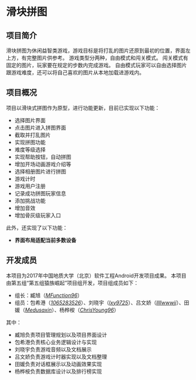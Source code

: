 # 滑块拼图
## 项目简介
滑块拼图为休闲益智类游戏，游戏目标是将打乱的图片还原到最初的位置，界面左上方，有完整图片供参考。
游戏类型分两种，自由模式和闯关模式。
闯关模式有固定的图片，玩家要在规定的步数内完成游戏。
自由模式玩家可以自由选择图片跟游戏难度，还可以将自己喜欢的图片从本地加载进游戏内。
## 项目概况
项目以滑块式拼图作为原型，进行功能更新，目前已实现以下功能：
- 选择图片界面
- 点击图片进入拼图界面
- 截取并打乱图片
- 实现拼图功能
- 难度等级选择
- 实现帮助按钮，自动拼图
- 增加开场动画游戏介绍等
- 选择相册图片进行拼图
- 游戏计时
- 游戏用户注册
- 记录成功拼图玩家信息
- 添加挑战功能
- 增加音效
- 增加骨灰级玩家入口
 
 此外，还实现了以下功能：
- **界面布局适配当前多数设备**
## 开发成员
本项目为2017年中国地质大学（北京）软件工程Android开发项目成果。
本项目由第五组“第五组猿族崛起”项目组开发，项目组成员如下：
- 组长：臧旭（[*MFunction96*](https://github.com/MFunction96)）
- 组员：包希港（[*1065283526*](https://github.com/1065283526)）、刘晓宇（[*lxy9725*](https://github.com/lxy9725)）、吕文娇（[*llllwwwjj*](https://github.com/llllwwwjj)）、田媛（[*Medusaxin*](https://github.com/Medusaxin)）、杨桦桉（[*ChrisYoung96*](https://github.com/ChrisYoung96)）

其中：
- 臧旭负责项目管理规划以及项目界面设计
- 包希港负责核心业务逻辑设计与实现
- 刘晓宇负责游戏音频以及文档展示
- 吕文娇负责游戏计时器实现以及文档整理
- 田媛负责对话框展示以及动画效果实现
- 杨桦桉负责数据库设计以及排行榜实现

